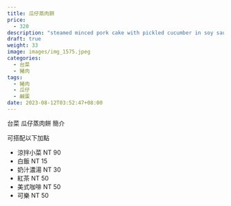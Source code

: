 ```yaml
---
title: 瓜仔蒸肉餅
price:
  - 320
description: "steamed minced pork cake with pickled cucumber in soy sauce "
draft: true
weight: 33
image: images/img_1575.jpeg
categories:
  - 台菜
  - 豬肉
tags:
  - 豬肉
  - 瓜仔
  - 鹹蛋
date: 2023-08-12T03:52:47+08:00
---
```


台菜 瓜仔蒸肉餅 簡介

可搭配以下加點

- 涼拌小菜  NT 90
- 白飯 NT 15
- 奶汁濃湯 NT 30
- 紅茶  NT 50
- 美式咖啡 NT 50
- 可樂 NT 50
